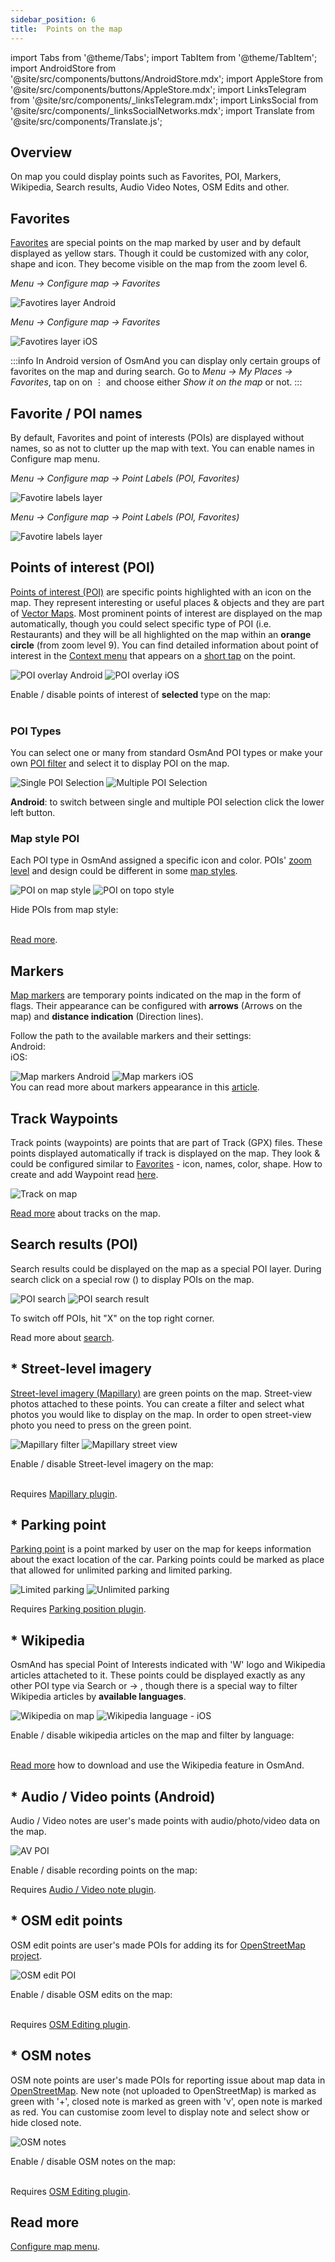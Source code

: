 ```yaml
---
sidebar_position: 6
title:  Points on the map
---
```


import Tabs from '@theme/Tabs';
import TabItem from '@theme/TabItem';
import AndroidStore from '@site/src/components/buttons/AndroidStore.mdx';
import AppleStore from '@site/src/components/buttons/AppleStore.mdx';
import LinksTelegram from '@site/src/components/_linksTelegram.mdx';
import LinksSocial from '@site/src/components/_linksSocialNetworks.mdx';
import Translate from '@site/src/components/Translate.js';

## Overview

On map you could display points such as Favorites, POI, Markers, Wikipedia, Search results, Audio Video Notes, OSM Edits and other.


## Favorites

[Favorites](../personal/favorites.md) are special points on the map marked by user and by default displayed as yellow stars. Though it could be customized with any color, shape and icon. They become visible on the map from the zoom level 6.  

<Tabs groupId="operating-systems">

<TabItem value="android" label="Android">

*Menu → Configure map → Favorites*

![Favotires layer Android](@site/static/img/map/favorites_layer.png)  

</TabItem>

<TabItem value="ios" label="iOS">

*Menu → Configure map → Favorites*

![Favotires layer iOS](@site/static/img/map/favorites_layer_ios.png)  

</TabItem>

</Tabs>

:::info
In Android version of OsmAnd you can display only certain groups of favorites on the map and during search. Go to *Menu → My Places → Favorites*, tap on on &#8942; and choose  either *Show it on the map* or not.
:::


## Favorite / POI names

By default, Favorites and point of interests (POIs) are displayed without names, so as not to clutter up the map with text. You can enable names in Configure map menu.  

<Tabs groupId="operating-systems">

<TabItem value="android" label="Android">

*Menu → Configure map → Point Labels (POI, Favorites)*

![Favotire labels layer](@site/static/img/map/favorite_labels_layer.png)  

</TabItem>

<TabItem value="ios" label="iOS">

*Menu → Configure map → Point Labels (POI, Favorites)*

![Favotire labels layer](@site/static/img/map/favorite_labels_layer.png)  

</TabItem>

</Tabs>


## Points of interest (POI)

[Points of interest (POI)](https://wiki.openstreetmap.org/wiki/Points_of_interest) are specific points highlighted with an icon on the map. They represent interesting or useful places & objects and they are part of [Vector Maps](../map/vector-maps.md). Most prominent points of interest are displayed on the map automatically, though you could select specific type of POI (i.e. Restaurants) and they will be all highlighted on the map within an **orange circle** (from zoom level 9). You can find detailed information about point of interest in the [Context menu](../map/map-context-menu.md) that appears on a [short tap](../map/map-context-menu.md#select-an-object-short-tap) on the point.  

![POI overlay Android](@site/static/img/map/poi_overlay_android.png) ![POI overlay iOS](@site/static/img/map/poi_overlay_ios.png)  

Enable / disable points of interest of **selected** type on the map:  
*<Translate android="true" ids="android_button_seq"/> <Translate android="true" ids="shared_string_menu,configure_map,layer_poi"/>*  
*<Translate ios="true" ids="ios_button_seq"/> <Translate ios="true" ids="shared_string_menu,configure_map,poi_overlay"/>*  


### POI Types

You can select one or many from standard OsmAnd POI types or make your own [POI filter](../search/search-poi.md) and select it to display POI on the map.

![Single POI Selection](@site/static/img/map/single_selection_android.png) ![Multiple POI Selection](@site/static/img/map/multiple_selection_android.png)

**Android**: to switch between single and multiple POI selection click the lower left button.


### Map style POI

Each POI type in OsmAnd assigned a specific icon and color. POIs' [zoom level](../map/vector-maps.md#details) and design could be different in some [map styles](../map/vector-maps.md#default-map-styles).

![POI on map style](@site/static/img/map/poi_layer.png) ![POI on topo style](@site/static/img/map/poi_layer_topo_style.png)

Hide POIs from map style:  
*<Translate android="true" ids="android_button_seq"/> <Translate android="true" ids="shared_string_menu,configure_map,map_widget_map_rendering,shared_string_hide"/>*   
*<Translate ios="true" ids="ios_button_seq"/> <Translate ios="true" ids="shared_string_menu,configure_map,configure_map,rendering_category_hide"/>*    

[Read more](../map/vector-maps.md#hide).


## Markers

[Map markers](../personal/markers.md) are temporary points indicated on the map in the form of flags. Their appearance can be configured with **arrows** (Arrows on the map) and **distance indication** (Direction lines).  

Follow the path to the available markers and their settings:  
Android: *<Translate android="true" ids="shared_string_menu,map_markers_item"/>*  
iOS: *<Translate ios="true" ids="shared_string_menu,map_markers"/>*    

![Map markers Android](@site/static/img/map/map_markers_android.png) ![Map markers iOS](@site/static/img/map/map_markers_ios.png)   
You can read more about markers appearance in this [article](../personal/markers#appearance-on-the-map).


## Track Waypoints

Track points (waypoints) are points that are part of Track (GPX) files. These points displayed automatically if track is displayed on the map. They look & could be configured similar to [Favorites](#favorites) - icon, names, color, shape. How to create and add Waypoint read [here](../personal/tracks.md#add-waypoint).

![Track on map](@site/static/img/map/track_point_on_map.png)  

[Read more](../map/tracks-on-map.md) about tracks on the map.


## Search results (POI)

Search results could be displayed on the map as a special POI layer. During search click on a special row (**<Translate android="true" ids="shared_string_show_on_map"/>**) to display POIs on the map.  

![POI search](@site/static/img/map/poi_search.png) ![POI search result](@site/static/img/map/poi_search_result.png)  

To switch off POIs, hit "X" on the top right corner.  

Read more about [search](../search/index.md).


## * Street-level imagery

[Street-level imagery (Mapillary)](https://docs.osmand.net/en/main@latest../plugins/mapillary) are green points on the map. Street-view photos attached to these points. You can create a filter and select what photos you would like to display on the map. In order to open street-view photo you need to press on the green point.

![Mapillary filter](@site/static/img/map/mapillary_filter.png) ![Mapillary street view](@site/static/img/map/mapillary_street-view.png)  

Enable / disable Street-level imagery on the map:   
*<Translate android="true" ids="android_button_seq"/> <Translate android="true" ids="shared_string_menu,configure_map,street_level_imagery"/>*  
*<Translate ios="true" ids="ios_button_seq"/> <Translate ios="true" ids="shared_string_menu,configure_map,configure_map,street_level_imagery"/>*  

Requires [Mapillary plugin](../plugins/mapillary.md).


## * Parking point

[Parking point](../plugins/parking.md) is a point marked by user on the map for keeps information about the exact location of the car. Parking points could be marked as place that allowed for unlimited parking and limited parking.  

![Limited parking](@site/static/img/map/context_menu_limited_parking.png) ![Unlimited parking](@site/static/img/map/context_menu_unlimited_parking.png)  

Requires [Parking position plugin](../plugins/parking.md).


## * Wikipedia

OsmAnd has special Point of Interests indicated with 'W' logo and Wikipedia articles attacheted to it. These points could be displayed exactly as any other POI type via Search or <Translate android="true" ids="configure_map"/> → <Translate android="true" ids="layer_poi"/>, though there is a special way to filter Wikipedia articles by **available languages**.

![Wikipedia on map](@site/static/img/map/map-wikipedia-on-map.png) ![Wikipedia language - iOS](@site/static/img/map/map-wikipedia-language-ios.png)  

Enable / disable wikipedia articles on the map and filter by language:   
*<Translate android="true" ids="android_button_seq"/> <Translate android="true" ids="shared_string_menu,configure_map,local_indexes_cat_wiki"/>*  
*<Translate ios="true" ids="ios_button_seq"/> <Translate ios="true" ids="shared_string_menu,configure_map,configure_map,poi_overlay,res_wiki"/>*  

[Read more](../plugins/wikipedia.md) how to download and use the Wikipedia feature in OsmAnd.


## * Audio / Video points (Android)

Audio / Video notes are user's made points with audio/photo/video data on the map. 

![AV POI](@site/static/img/map/av_poi.png)

Enable / disable recording points on the map:  
*<Translate android="true" ids="android_button_seq"/> <Translate android="true" ids="shared_string_menu,configure_map,layer_recordings"/>*   

Requires [Audio / Video note plugin](../plugins/audio-video-notes.md).


## * OSM edit points 

OSM edit points are user's made POIs for adding its for [OpenStreetMap project](https://www.openstreetmap.org/).

![OSM edit POI](@site/static/img/map/osm_edit_poi.png)

Enable / disable OSM edits on the map:  
*<Translate android="true" ids="android_button_seq"/> <Translate android="true" ids="shared_string_menu,configure_map,layer_osm_edits"/>*  
*<Translate ios="true" ids="ios_button_seq"/> <Translate ios="true" ids="shared_string_menu,configure_map,configure_map,osm_edits_title"/>*   

Requires [OSM Editing plugin](../plugins/osm-editing.md).


## * OSM notes 

OSM note points are user's made POIs for reporting issue about map data in [OpenStreetMap](https://www.openstreetmap.org/). New note (not uploaded to OpenStreetMap) is marked as green with '+', closed note is marked as green with 'v', open note is marked as red.  You can customise zoom level to display note and select show or hide closed note.

![OSM notes](@site/static/img/map/osm_note.png)  

Enable / disable OSM notes on the map:  
*<Translate android="true" ids="android_button_seq"/> <Translate android="true" ids="shared_string_menu,configure_map,layer_osm_bugs"/>*    
*<Translate ios="true" ids="ios_button_seq"/> <Translate ios="true" ids="shared_string_menu,configure_map,configure_map,osm_notes_online_layer"/>*    

Requires [OSM Editing plugin](../plugins/osm-editing.md#how-to-report-a-mistake).


## Read more

[Configure map menu](../map/configure-map-menu.md).
